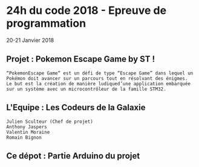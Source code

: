# 24h du code 2018 - Epreuve de programmation

20-21 Janvier 2018

## Projet : Pokemon Escape Game by ST !

```
“PokemonEscape Game“ est un défi de type “Escape Game” dans lequel un Pokémon doit avancer sur un parcours tout en résolvant des énigmes.
Le but est la création de manière ludiqued’une application embarquée sur un système avec un microcontrôleur de la famille STM32.
```

## L'Equipe : Les Codeurs de la Galaxie

```
Julien Sculteur (Chef de projet)
Anthony Jaspers
Valentin Moraine
Romain Bignon
```

## Ce dépot : Partie Arduino du projet